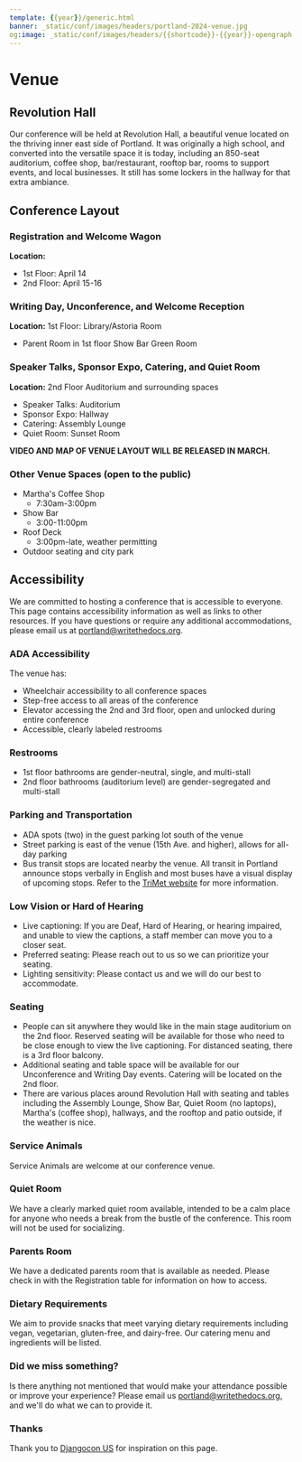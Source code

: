 ```yaml
---
template: {{year}}/generic.html
banner: _static/conf/images/headers/portland-2024-venue.jpg
og:image: _static/conf/images/headers/{{shortcode}}-{{year}}-opengraph.jpg
---
```


# Venue

## Revolution Hall

Our conference will be held at Revolution Hall, a beautiful venue
located on the thriving inner east side of Portland. It was originally a
high school, and converted into the versatile space it is today,
including an 850-seat auditorium, coffee shop, bar/restaurant, rooftop
bar, rooms to support events, and local businesses. It still has some
lockers in the hallway for that extra ambiance.

## Conference Layout

### Registration and Welcome Wagon

**Location:**

-   1st Floor: April 14
-   2nd Floor: April 15-16

### Writing Day, Unconference, and Welcome Reception

**Location:** 1st Floor: Library/Astoria Room

-   Parent Room in 1st floor Show Bar Green Room

### Speaker Talks, Sponsor Expo, Catering, and Quiet Room

**Location:** 2nd Floor Auditorium and surrounding spaces

-   Speaker Talks: Auditorium
-   Sponsor Expo: Hallway
-   Catering: Assembly Lounge
-   Quiet Room: Sunset Room

**VIDEO AND MAP OF VENUE LAYOUT WILL BE RELEASED IN MARCH.**

### Other Venue Spaces (open to the public)

-   Martha's Coffee Shop
    - 7:30am-3:00pm
-   Show Bar
    -   3:00-11:00pm
-   Roof Deck
    -   3:00pm-late, weather permitting
-   Outdoor seating and city park

## Accessibility

We are committed to hosting a conference that is accessible to everyone.
This page contains accessibility information as well as links to other
resources. If you have questions or require any additional
accommodations, please email us at portland@writethedocs.org.

### ADA Accessibility

The venue has:

-   Wheelchair accessibility to all conference spaces
-   Step-free access to all areas of the conference
-   Elevator accessing the 2nd and 3rd floor, open and unlocked during
    entire conference
-   Accessible, clearly labeled restrooms

### Restrooms

-   1st floor bathrooms are gender-neutral, single, and multi-stall
-   2nd floor bathrooms (auditorium level) are gender-segregated and
    multi-stall

### Parking and Transportation

-   ADA spots (two) in the guest parking lot south of the venue
-   Street parking is east of the venue (15th Ave. and higher), allows
    for all-day parking
-   Bus transit stops are located nearby the venue. All transit in
    Portland announce stops verbally in English and most buses have a
    visual display of upcoming stops. Refer to the [TriMet
    website](https://trimet.org/access/index.htm) for more information.

### Low Vision or Hard of Hearing

-   Live captioning: If you are Deaf, Hard of Hearing, or hearing
    impaired, and unable to view the captions, a staff member can move
    you to a closer seat.
-   Preferred seating: Please reach out to us so we can prioritize your
    seating.
-   Lighting sensitivity: Please contact us and we will do our best to
    accommodate.

### Seating

-   People can sit anywhere they would like in the main stage auditorium
    on the 2nd floor. Reserved seating will be available for those who
    need to be close enough to view the live captioning. For distanced
    seating, there is a 3rd floor balcony.
-   Additional seating and table space will be available for our
    Unconference and Writing Day events. Catering will be located on the
    2nd floor.
-   There are various places around Revolution Hall with seating and
    tables including the Assembly Lounge, Show Bar, Quiet Room (no
    laptops), Martha's (coffee shop), hallways, and the rooftop and
    patio outside, if the weather is nice.

### Service Animals

Service Animals are welcome at our conference venue.

### Quiet Room

We have a clearly marked quiet room available, intended to be a calm
place for anyone who needs a break from the bustle of the conference.
This room will not be used for socializing.

### Parents Room

We have a dedicated parents room that is available as needed. Please
check in with the Registration table for information on how to access.

### Dietary Requirements

We aim to provide snacks that meet varying dietary requirements
including vegan, vegetarian, gluten-free, and dairy-free. Our catering
menu and ingredients will be listed.

### Did we miss something?

Is there anything not mentioned that would make your attendance possible
or improve your experience? Please email us portland@writethedocs.org,
and we'll do what we can to provide it.

### Thanks

Thank you to [Djangocon US](https://2015.djangocon.us/) for inspiration
on this page.
